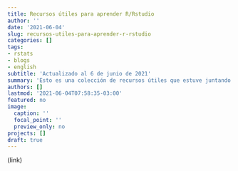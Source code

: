```yaml
---
title: Recursos útiles para aprender R/Rstudio
author: ''
date: '2021-06-04'
slug: recursos-utiles-para-aprender-r-rstudio
categories: []
tags: 
- rstats
- blogs 
- english
subtitle: 'Actualizado al 6 de junio de 2021'
summary: 'Esto es una colección de recursos útiles que estuve juntando desde que empecé a aprender R/Rstudio.'
authors: []
lastmod: '2021-06-04T07:58:35-03:00'
featured: no
image:
  caption: ''
  focal_point: ''
  preview_only: no
projects: []
draft: true
---
```

(link)
